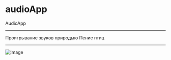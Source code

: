 # audioApp
AudioApp
********************************************
Проигрывание звуков природыю Пение птиц
*******************************************
![image](https://user-images.githubusercontent.com/68504252/155019164-3f277e0a-a5fc-4057-acb9-8f76acddfcc7.png)

